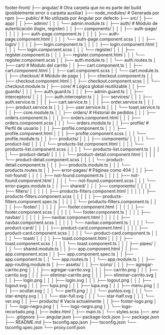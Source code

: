 footer-front/
├── angular/ # Otra carpeta que no es parte del build (posiblemente error o carpeta auxiliar)
├── node_modules/ # Generada por npm
├── public/ # No utilizada por Angular por defecto
├── src/
│ ├── app/
│ │ ├── admin/
│ │ │ └── admin.module.ts
│ ├── auth/ # Módulo de autenticación (login, register)
│ │ ├── components/
│ │ │ ├── auth-page/
│ │ │ │ ├── auth-page.component.ts
│ │ │ │ ├── auth-page.component.html
│ │ │ │ └── auth-page.component.scss
│ │ │ ├── login/
│ │ │ │ ├── login.component.ts
│ │ │ │ ├── login.component.html
│ │ │ │ └── login.component.scss
│ │ │ └── register/
│ │ │ ├── register.component.ts
│ │ │ ├── register.component.html
│ │ │ └── register.component.scss
│ │ ├── auth.module.ts
│ │ └── auth.routes.ts
│ ├── cart/ # Módulo del carrito
│ │ ├── cart.component.ts
│ │ ├── cart.component.html
│ │ ├── cart.component.scss
│ │ └── cart.module.ts
│ ├── checkout/ # Módulo de pago
│ │ ├── checkout.component.ts
│ │ ├── checkout.component.html
│ │ ├── checkout.component.scss
│ │ └── checkout.module.ts
│ ├── core/ # Lógica global reutilizable
│ │ ├── guards/
│ │ │ ├── auth.guard.ts
│ │ │ ├── admin.guard.ts
│ │ ├── interceptors/
│ │ │ ├── auth.interceptor.ts
│ │ ├── services/
│ │ │ ├── auth.service.ts
│ │ │ ├── cart.service.ts
│ │ │ ├── order.service.ts
│ │ │ ├── product.service.ts
│ │ │ ├── user.service.ts
│ │ │ └── toast.service.ts
│ │ ├── core.module.ts
│ │ ├── orders/ # Historial de pedidos
│ │ │ ├── orders.component.ts
│ │ │ ├── orders.component.html
│ │ │ ├── orders.component.scss
│ │ │ └── orders.module.ts
│ │ ├── profile/ # Perfil de usuario
│ │ │ ├── profile.component.ts
│ │ │ ├── profile.component.html
│ │ │ ├── profile.component.scss
│ │ │ └── profile.module.ts
│ │ ├── products/
│ │ │ ├── components/
│ │ │ │ └── product-list/
│ │ │ │ └── products-list.component.html
│ │ │ │ └── products-list.component.scss
│ │ │ │ └── products-list.component.ts
│ │ │ │ └── product-detail/
│ │ │ │ └── product-detail.component.html
│ │ │ │ └── product-detail.component.scss
│ │ │ │ └── product-detail.component.ts
│ │ │ ├── products.module.ts
│ │ │ └── products.routes.ts
│ │ ├── error-pages/ # Páginas como 404
│ │ │ ├── not-found/
│ │ │ │ ├── not-found.component.ts
│ │ │ │ ├── not-found.component.html
│ │ │ │ └── not-found.component.scss
│ │ │ └── error-pages.module.ts
│ │ ├── shared/
│ │ │ ├── components/
│ │ │ │ ├── filters/
│ │ │ │ │ ├── products-filters.component.html
│ │ │ │ │ ├── products-filters.component.scss
│ │ │ │ │ ├── products-filters.component.spec.ts
│ │ │ │ │ └── products-filters.component.ts
│ │ │ │ ├── footer/
│ │ │ │ │ ├── footer.component.html
│ │ │ │ │ ├── footer.component.scss
│ │ │ │ │ └── footer.component.ts
│ │ │ │ ├── navbar/
│ │ │ │ │ ├── navbar.component.html
│ │ │ │ │ ├── navbar.component.scss
│ │ │ │ │ └── navbar.component.ts
│ │ │ │ └── product-card/
│ │ │ │ ├── product-card.component.html
│ │ │ │ ├── product-card.component.scss
│ │ │ │ └── product-card.component.ts
│ │ │ │ └── toast/
│ │ │ │ ├── toast.component.html
│ │ │ │ ├── toast.component.scss
│ │ │ │ └── toast.component.ts
│ │ │ ├── pipes/
│ │ │ └── shared.module.ts
│ │ ├── app.component.html
│ │ ├── app.component.scss
│ │ ├── app.component.spec.ts
│ │ ├── app.component.ts
│ │ └── app.routes.ts
│ │ └── app.module.ts
│ │ ├── app-routing.module.ts
│ ├── assets/
│ │ ├── icons/
│ │ │ ├── agregar-carrito.png
│ │ │ ├── agregar-carrito.svg
│ │ │ ├── carrito.png
│ │ │ ├── carrito.svg
│ │ │ ├── eliminar-carrito.png
│ │ │ ├── eliminar-carrito.svg
│ │ │ ├── login.png
│ │ │ ├── login.svg
│ │ │ ├── logout.png
│ │ │ ├── logout.svg
│ │ │ ├── lupa.png
│ │ │ ├── lupa.svg
│ │ │ ├── menu.png
│ │ │ ├── ocultar.svg
│ │ │ └── perfil.png
│ │ │ └── puntos.svg
│ │ │ └── star-empty.svg
│ │ │ └── star-full.svg
│ │ │ └── star-half.svg
│ │ │ └── ver.svg
│ │ ├── products/ # Vacía actualmente
│ │ ├── footer-logo.png
│ │ └── logo-negro.png
│ │ └── logo-negro.png
│ │ └── logo-recortado.png
│ ├── index.html
│ ├── main.ts
│ └── styles.scss
├── .env
├── .gitignore
├── angular.json
├── package-lock.json
├── package.json
├── README.md
├── tsconfig.app.json
├── tsconfig.json
└── tsconfig.spec.json
└── proxy.conf.json
